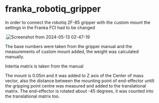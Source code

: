 # franka_robotiq_gripper


In order to connect the robotiq 2F-85 gripper with the custom mount the settings in the Franka FCI had to be changed

.![Screenshot from 2024-05-13 02-47-19](https://github.com/soibkhon/franka_robotiq_gripper/assets/57484946/6f0f8adf-60d9-4782-acb4-c0d1bf93be0f)

The base numbers were taken from the gripper manual and the measurements of custom mount added, the weight was calculated manually.

Intertia matrix is taken from the manual

The mount is 0.05m and it was added to Z axis of the Center of mass vector, also the distance between the mounting point of end-effector untill the gripping point centre was measured and added to the translational matrix. The end-effector is rotated about -45 degrees, it was counted into the translational matrix too.
